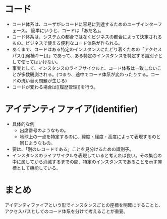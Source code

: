 # コード
- コード体系は、ユーザがレコードに容易に到達するためのユーザインターフェース。
  簡単にいうと、コードは「あだ名」。
- コード体系は、システムの都合ではなくビジネスの都合によって決定されるもの。ビジネスで使える便利なコード体系が作られる。
- あくまで、コードはある特定のインスタンスにたどり着くための「アクセスパス([[候補キー]])」であって、ある特定のインスタンスを特定する識別子として使ってはいけない。
- 事実として、インスタンスのライフサイクルと、コード体系は一致しないことが多数観測される。(つまり、途中でコード体系が変わったりする。コードの洗い替え問題が生じる)
- コードが変わる場合は[[履歴管理]]を行う。

# アイデンティファイア(identifier)
- 具体的な例
	- 出席番号のようなもの。
	- 地球上の一点を特定するのに、緯度・経度・高度によって表現するのと同じようなもの。
- 要は、「別のレコードである」ことを見分けるための識別子。
- インスタンスのライフサイクルを表現していると考えれば良い。その集合の中に属してから消滅するまでの間、特定のインスタンスであることを示す座標として機能している。

# まとめ
アイデンティファイアという形でインスタンスごとの座標を明確にすることと、アクセスパスとしてのコード体系を分けて考えることが重要。